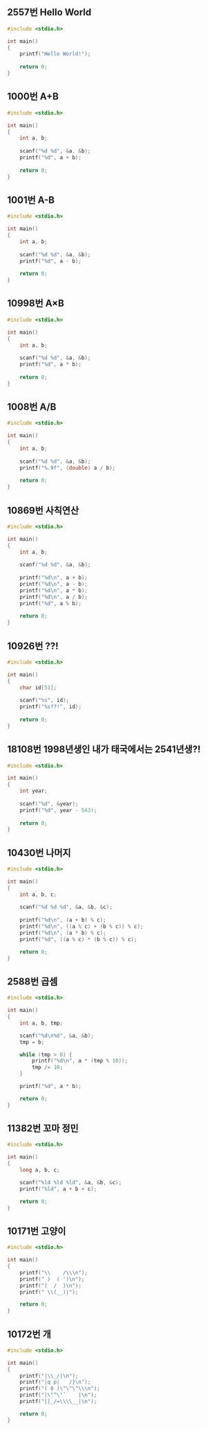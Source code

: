 
## 2557번 Hello World

```C
#include <stdio.h>

int main()
{
	printf("Hello World!");
	
	return 0;
}
```


## 1000번 A+B

```C
#include <stdio.h>

int main()
{
	int a, b;
	
	scanf("%d %d", &a, &b);
	printf("%d", a + b);
	
	return 0;
}
```


## 1001번 A-B

```C
#include <stdio.h>

int main()
{
	int a, b;
	
	scanf("%d %d", &a, &b);
	printf("%d", a - b);
	
	return 0;
}
```


## 10998번 A×B

```C
#include <stdio.h>

int main()
{
	int a, b;
	
	scanf("%d %d", &a, &b);
	printf("%d", a * b);
	
	return 0;
}
```


## 1008번 A/B

```C
#include <stdio.h>

int main()
{
	int a, b;
	
	scanf("%d %d", &a, &b);
	printf("%.9f", (double) a / b);
	
	return 0;
}
```


## 10869번 사칙연산

```C
#include <stdio.h>

int main()
{
	int a, b;
	
	scanf("%d %d", &a, &b);
	
	printf("%d\n", a + b);
	printf("%d\n", a - b);
	printf("%d\n", a * b);
	printf("%d\n", a / b);
	printf("%d", a % b);
	
	return 0;
}
```


## 10926번 ??!

```C
#include <stdio.h>

int main()
{
	char id[51];
	
	scanf("%s", id);
	printf("%s??!", id);
	
	return 0;
}
```


## 18108번 1998년생인 내가 태국에서는 2541년생?!

```C
#include <stdio.h>

int main()
{
	int year;
	
	scanf("%d", &year);
	printf("%d", year - 543);
	
	return 0;
}
```


## 10430번 나머지

```C
#include <stdio.h>

int main()
{
	int a, b, c;
	
	scanf("%d %d %d", &a, &b, &c);
	
	printf("%d\n", (a + b) % c);
	printf("%d\n", ((a % c) + (b % c)) % c);
	printf("%d\n", (a * b) % c);
	printf("%d", ((a % c) * (b % c)) % c);

	return 0;
}
```


## 2588번 곱셈

```C
#include <stdio.h>

int main()
{
	int a, b, tmp;

	scanf("%d\n%d", &a, &b);
  	tmp = b;

	while (tmp > 0) {
		printf("%d\n", a * (tmp % 10));
		tmp /= 10;
	}

	printf("%d", a * b);

	return 0;
}
```


## 11382번 꼬마 정민

```C
#include <stdio.h>

int main()
{
	long a, b, c;

	scanf("%ld %ld %ld", &a, &b, &c);
	printf("%ld", a + b + c);

	return 0;
}
```


## 10171번 고양이

```C
#include <stdio.h>

int main()
{
	printf("\\    /\\\n");
	printf(" )  ( ')\n");
	printf("(  /  )\n");
	printf(" \\(__)|");

	return 0;
}
```


## 10172번 개

```C
#include <stdio.h>

int main()
{
	printf("|\\_/|\n");
	printf("|q p|   /}\n");
	printf("( 0 )\"\"\"\\\n");
	printf("|\"^\"`    |\n");
	printf("||_/=\\\\__|\n");

	return 0;
}
```

